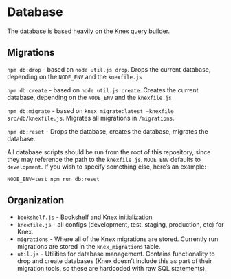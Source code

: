 # Database

The database is based heavily on the [Knex][0] query builder.

## Migrations

`npm db:drop` - based on `node util.js drop`.  Drops the current database, depending on the `NODE_ENV` and the `knexfile.js`

`npm db:create` - based on `node util.js create`.  Creates the current database, depending on the `NODE_ENV` and the `knexfile.js`

`npm db:migrate` - based on `knex migrate:latest —knexfile src/db/knexfile.js`.  Migrates all migrations in `/migrations`.

`npm db:reset` - Drops the database, creates the database, migrates the database.

All database scripts should be run from the root of this repository, since they may reference the path to the `knexfile.js`.  `NODE_ENV` defaults to `development`.  If you wish to specify something else, here’s an example:

`NODE_ENV=test npm run db:reset`

## Organization

- `bookshelf.js` - Bookshelf and Knex initialization
- `knexfile.js` - all configs (development, test, staging, production, etc) for Knex.
- `migrations` - Where all of the Knex migrations are stored.  Currently run migrations are stored in the `knex_migrations` table.
- `util.js` - Utilities for database management.  Contains functionality to drop and create databases (Knex doesn’t include this as part of their migration tools, so these are hardcoded with raw SQL statements).

[0]: http://knexjs.org/
[1]: http://bookshelfjs.org/